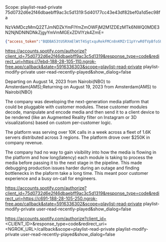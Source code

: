 
Scope: playlist-read-private
75d0732d6e2f46dbaebff9ac3c5d1319:5d40177cc43e43df82bef0a1d5ec98fa

NzVkMDczMmQ2ZTJmNDZkYmFlYmZmOWFjM2M1ZDEzMTk6NWQ0MDE3N2NjNDNlNDNkZjgyYmVmMGExZDVlYzk4ZmE=

```json
{"access_token":"BQDBA53tUSRXmElWtT4SgtxquRekFMCn8nKMZrI1pYrwR0TVpBfoSUs4C85YFwrFiVzS8jd8GqbAAE1t7gxqajbgV1RTyDXPc93aOJG6qYr3davML4y_5nS-Cj6Jxcrx872zYWNjrwwVd2v6yuezfCRWNuoGsUtc-Cn42G5uJfyBVhrO1iupt9PJANBbiEU2KJa-c72z58X0oYJK3NrGH2jFZvCHmg","token_type":"Bearer","expires_in":3600,"refresh_token":"AQAaf4V43wuxfjk01fYQ052Td21gK2TgLL0zKnduc-3sDvr2DU1hKq7QxP6eyy24UtPjxBee2JQ9tEZK0MwfO_UzkAG3Ex5I8gzidwrbhfbzODjq-2-ytrtbeGeaR_Vv908","scope":"playlist-read-private playlist-modify-private user-read-recently-played"}
```

https://accounts.spotify.com/authorize?client_id=75d0732d6e2f46dbaebff9ac3c5d1319&response_type=code&redirect_uri=https://7ebd-188-28-105-110.ngrok-free.app/callback&state=5916336303&scope=playlist-read-private playlist-modify-private user-read-recently-played&show_dialog=false

Departing on August 14, 2023 from Nairobi(NBO) to Amsterdam(AMS);Returning on August 19, 2023 from Amsterdam(AMS) to Nairobi(NBO)


The company was developing the next-generation media platform that could be pluggable with customer modules. These customer modules decode, manipulate and encode media and then send it to a client device to be rendered (like an Augmented Reality filter on Instagram or 3D visualizations) based on custom per-customer logic.

The platform was serving over 10K calls in a week across a fleet of 1.6K servers distributed across 3 regions. The platform drove over $250K in company revenue.

The company had no way to gain visibility into how the media is flowing in the platform and how long(latency) each module is taking to process the media before passing it to the next stage in the pipeline. This made debugging production issues harder during an outage and finding bottlenecks in the plaform take a long time. This meant poor customer experience and a busy on-call for engineers.

https://accounts.spotify.com/authorize?client_id=75d0732d6e2f46dbaebff9ac3c5d1319&response_type=code&redirect_uri=https://c691-188-28-105-250.ngrok-free.app/callback&state=5916336302&scope=playlist-read-private playlist-modify-private user-read-recently-played&show_dialog=false


https://accounts.spotify.com/authorize?client_id=<CLIENT_ID>&response_type=code&redirect_uri=<NGROK_URL>/callback&scope=playlist-read-private playlist-modify-private user-read-recently-played&show_dialog=false